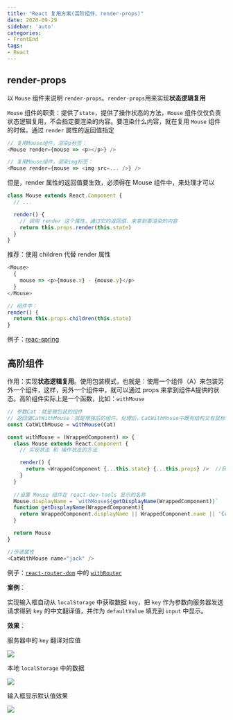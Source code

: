 ```yaml
---
title: "React 复用方案(高阶组件、render-props)"
date: 2020-09-29
sidebar: 'auto'
categories:
- FrontEnd
tags:
- React
---
```




## render-props 

以 `Mouse` 组件来说明 `render-props`。`render-props`用来实现**状态逻辑复用**

`Mouse` 组件的职责：提供了`state`，提供了操作状态的方法，`Mouse` 组件仅仅负责状态逻辑复用，不会指定要渲染的内容。要渲染什么内容，就在复用 `Mouse` 组件的时候，通过 `render` 属性的返回值指定

<!-- more -->

```js
// 复用Mouse组件，渲染p标签：
<Mouse render={mouse => <p></p>} />

// 复用Mouse组件，渲染img标签：
<Mouse render={mouse => <img src=... />} />
```

但是，render 属性的返回值要生效，必须得在 Mouse 组件中，来处理才可以

```js
class Mouse extends React.Component {
  // ...

  render() {
    // 调用 render 这个属性，通过它的返回值，来拿到要渲染的内容
    return this.props.render(this.state)
  }
}
```

推荐：使用 children 代替 render 属性

```js
<Mouse>
  {
    mouse => <p>{mouse.x} - {mouse.y}</p>
  }
</Mouse>

// 组件中：
render() {
  return this.props.children(this.state)
}
```

例子：[reac-spring](https://www.react-spring.io/docs/props/spring)



## 高阶组件

作用：实现**状态逻辑复用**。使用包装模式，也就是：使用一个组件（A）来包装另外一个组件，这样，另外一个组件中，就可以通过 props 来拿到组件A提供的状态。高阶组件实际上是一个函数，比如：`withMouse`

```js
// 参数Cat：就是被包装的组件
// 返回值CatWithMouse：就是增强后的组件。处理后，CatWithMouse中既有结构又有鼠标位置了
const CatWithMouse = withMouse(Cat)

const withMouse = (WrappedComponent) => {
  class Mouse extends React.Component {
    // 实现状态 和 操作状态的方法

    render() {
      return <WrappedComponent {...this.state} {...this.props} />  //获得传递的属性
    }
  }
  
  //设置 Mouse 组件在 react-dev-tools 显示的名称
  Mouse.displayName = `withMouse${getDisplayName(WrappedComponent)}`
  function getDisplayName(WrappedComponent){
    return WrappedComponent.displayName || WrappedComponent.name || 'Component'
  }

  return Mouse
}

//传递属性 
<CatWithMouse name="jack" />
```

例子：[`react-router-dom`](https://reactrouter.com/web/api)  中的  [`withRouter`](https://reactrouter.com/web/api/withRouter)



**案例**：

实现输入框自动从 `localStorage` 中获取数据 `key`，把 `key` 作为参数向服务器发送请求得到 `key` 的中文翻译值，并作为 `defaultValue` 填充到 `input` 中显示。


<RecoDemo :collapse="true">
  <template slot="code- withAjax.js">
    <<< @/docs/frontend/react/code/withAjax.js
  </template>
  <template slot="code- withLocal.js">
    <<< @/docs/frontend/react/code/withLocal.js
  </template>
  <template slot="code- Button.js">
    <<< @/docs/frontend/react/code/Button.js
  </template>
  <template slot="code- Input.js">
    <<< @/docs/frontend/react/code/Input.js
  </template>
  <template slot="code- App.js">
    <<< @/docs/frontend/react/code/App.js
  </template>
</RecoDemo>


**效果**：

服务器中的 `key` 翻译对应值

<img src="https://my-blog-leo.oss-cn-chengdu.aliyuncs.com/20-10-22-demo-react-1.png"/>

本地 `localStorage` 中的数据

<img src="https://my-blog-leo.oss-cn-chengdu.aliyuncs.com/20-10-22demo-rect.png" />

输入框显示默认值效果

<img src="https://my-blog-leo.oss-cn-chengdu.aliyuncs.com/2020-10-22-react-deom.gif" />